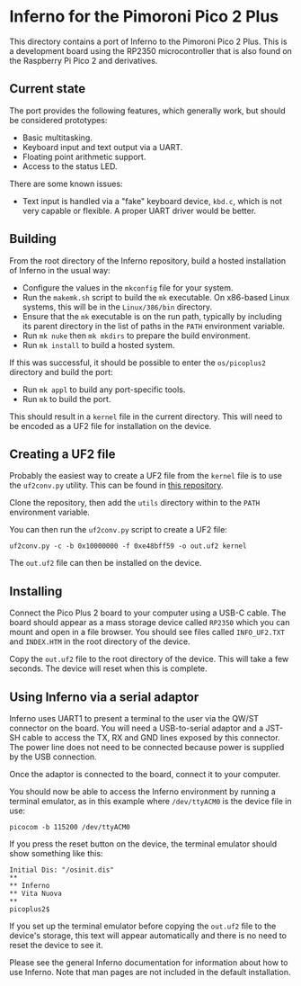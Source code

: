 # Inferno for the Pimoroni Pico 2 Plus

This directory contains a port of Inferno to the Pimoroni Pico 2 Plus. This is
a development board using the RP2350 microcontroller that is also found on the
Raspberry Pi Pico 2 and derivatives.

## Current state

The port provides the following features, which generally work, but should be
considered prototypes:

* Basic multitasking.
* Keyboard input and text output via a UART.
* Floating point arithmetic support.
* Access to the status LED.

There are some known issues:

* Text input is handled via a "fake" keyboard device, `kbd.c`, which is not
  very capable or flexible. A proper UART driver would be better.

## Building

From the root directory of the Inferno repository, build a hosted installation
of Inferno in the usual way:

* Configure the values in the `mkconfig` file for your system.
* Run the `makemk.sh` script to build the `mk` executable. On x86-based Linux
  systems, this will be in the `Linux/386/bin` directory.
* Ensure that the `mk` executable is on the run path, typically by including
  its parent directory in the list of paths in the `PATH` environment variable.
* Run `mk nuke` then `mk mkdirs` to prepare the build environment.
* Run `mk install` to build a hosted system.

If this was successful, it should be possible to enter the `os/picoplus2`
directory and build the port:

* Run `mk appl` to build any port-specific tools.
* Run `mk` to build the port.

This should result in a `kernel` file in the current directory. This will need
to be encoded as a UF2 file for installation on the device.

## Creating a UF2 file

Probably the easiest way to create a UF2 file from the `kernel` file is to use
the `uf2conv.py` utility. This can be found in [this repository](https://github.com/microsoft/uf2).

Clone the repository, then add the `utils` directory within to the `PATH`
environment variable.

You can then run the `uf2conv.py` script to create a UF2 file:

    uf2conv.py -c -b 0x10000000 -f 0xe48bff59 -o out.uf2 kernel

The `out.uf2` file can then be installed on the device.

## Installing

Connect the Pico Plus 2 board to your computer using a USB-C cable. The board
should appear as a mass storage device called `RP2350` which you can mount and
open in a file browser. You should see files called `INFO_UF2.TXT` and
`INDEX.HTM` in the root directory of the device.

Copy the `out.uf2` file to the root directory of the device. This will take a
few seconds. The device will reset when this is complete.

## Using Inferno via a serial adaptor

Inferno uses UART1 to present a terminal to the user via the QW/ST connector on
the board. You will need a USB-to-serial adaptor and a JST-SH cable to access
the TX, RX and GND lines exposed by this connector. The power line does not
need to be connected because power is supplied by the USB connection.

Once the adaptor is connected to the board, connect it to your computer.

You should now be able to access the Inferno environment by running a terminal
emulator, as in this example where `/dev/ttyACM0` is the device file in use:

    picocom -b 115200 /dev/ttyACM0

If you press the reset button on the device, the terminal emulator should show
something like this:

    Initial Dis: "/osinit.dis"
    **
    ** Inferno
    ** Vita Nuova
    **
    picoplus2$

If you set up the terminal emulator before copying the `out.uf2` file to the
device's storage, this text will appear automatically and there is no need to
reset the device to see it.

Please see the general Inferno documentation for information about how to use
Inferno. Note that man pages are not included in the default installation.
